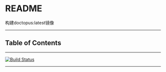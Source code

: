# README

构建doctopus:latest镜像

---

## Table of Contents

<!-- vim-markdown-toc GFM -->

<!-- vim-markdown-toc -->

---

[![Build Status](https://travis-ci.org/YHYJ/MyDockerfile.svg?branch=doctopus_latest)](https://travis-ci.org/YHYJ/MyDockerfile)

---

